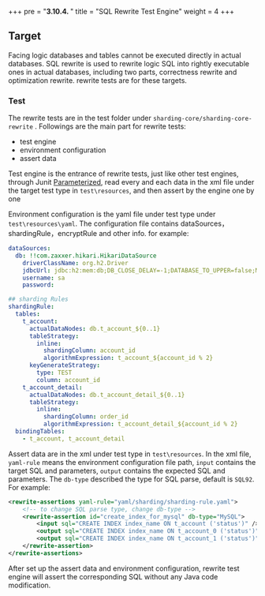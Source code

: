 +++
pre = "<b>3.10.4. </b>"
title = "SQL Rewrite Test Engine"
weight = 4
+++

## Target

Facing logic databases and tables cannot be executed directly in actual databases. SQL rewrite is used to rewrite logic SQL into rightly executable ones in actual databases, including two parts, correctness rewrite and optimization rewrite. rewrite tests are for these targets.

### Test

The rewrite tests are in the test folder under `sharding-core/sharding-core-rewrite` . Followings are the main part for rewrite tests:

  - test engine
  - environment configuration
  - assert data

Test engine is the entrance of rewrite tests, just like other test engines, through Junit [Parameterized](https://github.com/junit-team/junit4/wiki/Parameterized-tests), read every and each data in the xml file under the target test type in `test\resources`, and then assert by the engine one by one

Environment configuration is the yaml file under test type under `test\resources\yaml`. The configuration file contains dataSources，shardingRule，encryptRule and other info. for example:

```yaml
dataSources:
  db: !!com.zaxxer.hikari.HikariDataSource
    driverClassName: org.h2.Driver
    jdbcUrl: jdbc:h2:mem:db;DB_CLOSE_DELAY=-1;DATABASE_TO_UPPER=false;MODE=MYSQL
    username: sa
    password:

## sharding Rules
shardingRule:
  tables:
    t_account:
      actualDataNodes: db.t_account_${0..1}
      tableStrategy: 
        inline:
          shardingColumn: account_id
          algorithmExpression: t_account_${account_id % 2}
      keyGenerateStrategy:
        type: TEST
        column: account_id
    t_account_detail:
      actualDataNodes: db.t_account_detail_${0..1}
      tableStrategy: 
        inline:
          shardingColumn: order_id
          algorithmExpression: t_account_detail_${account_id % 2}
  bindingTables:
    - t_account, t_account_detail
```

Assert data are in the xml under test type in `test\resources`. In the xml file, `yaml-rule` means the environment configuration file path, `input` contains the target SQL and parameters, `output` contains the expected SQL and parameters.
The `db-type` described the type for SQL parse, default is `SQL92`. For example: 

```xml
<rewrite-assertions yaml-rule="yaml/sharding/sharding-rule.yaml">
    <!-- to change SQL parse type, change db-type --> 
    <rewrite-assertion id="create_index_for_mysql" db-type="MySQL">
        <input sql="CREATE INDEX index_name ON t_account ('status')" />
        <output sql="CREATE INDEX index_name ON t_account_0 ('status')" />
        <output sql="CREATE INDEX index_name ON t_account_1 ('status')" />
    </rewrite-assertion>
</rewrite-assertions>
```

After set up the assert data and environment configuration, rewrite test engine will assert the corresponding SQL without any Java code modification.
